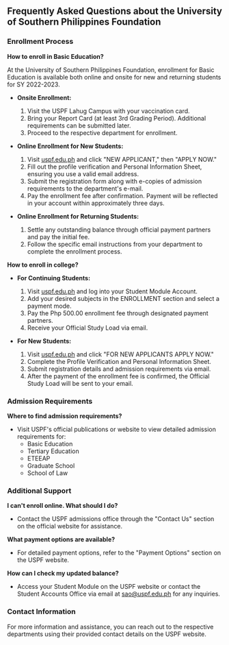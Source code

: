 ## Frequently Asked Questions about the University of Southern Philippines Foundation

### Enrollment Process

**How to enroll in Basic Education?**

At the University of Southern Philippines Foundation, enrollment for Basic Education is available both online and onsite for new and returning students for SY 2022-2023. 

- **Onsite Enrollment:**
  1. Visit the USPF Lahug Campus with your vaccination card.
  2. Bring your Report Card (at least 3rd Grading Period). Additional requirements can be submitted later.
  3. Proceed to the respective department for enrollment.

- **Online Enrollment for New Students:**
  1. Visit [uspf.edu.ph](http://uspf.edu.ph) and click "NEW APPLICANT," then "APPLY NOW."
  2. Fill out the profile verification and Personal Information Sheet, ensuring you use a valid email address.
  3. Submit the registration form along with e-copies of admission requirements to the department's e-mail.
  4. Pay the enrollment fee after confirmation. Payment will be reflected in your account within approximately three days.

- **Online Enrollment for Returning Students:**
  1. Settle any outstanding balance through official payment partners and pay the initial fee.
  2. Follow the specific email instructions from your department to complete the enrollment process.

**How to enroll in college?**

- **For Continuing Students:**
  1. Visit [uspf.edu.ph](http://uspf.edu.ph) and log into your Student Module Account.
  2. Add your desired subjects in the ENROLLMENT section and select a payment mode.
  3. Pay the Php 500.00 enrollment fee through designated payment partners.
  4. Receive your Official Study Load via email.

- **For New Students:**
  1. Visit [uspf.edu.ph](http://uspf.edu.ph) and click "FOR NEW APPLICANTS APPLY NOW."
  2. Complete the Profile Verification and Personal Information Sheet.
  3. Submit registration details and admission requirements via email.
  4. After the payment of the enrollment fee is confirmed, the Official Study Load will be sent to your email.

### Admission Requirements

**Where to find admission requirements?**

- Visit USPF's official publications or website to view detailed admission requirements for:
  - Basic Education
  - Tertiary Education
  - ETEEAP
  - Graduate School
  - School of Law

### Additional Support

**I can't enroll online. What should I do?**

- Contact the USPF admissions office through the "Contact Us" section on the official website for assistance.

**What payment options are available?**

- For detailed payment options, refer to the "Payment Options" section on the USPF website.

**How can I check my updated balance?**

- Access your Student Module on the USPF website or contact the Student Accounts Office via email at sao@uspf.edu.ph for any inquiries.

### Contact Information

For more information and assistance, you can reach out to the respective departments using their provided contact details on the USPF website.
